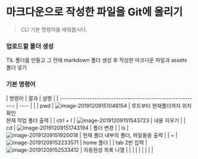 # 마크다운으로 작성한 파일을 Git에 올리기



>CLI 기본 명령어를 배워봅시다.

### 업로드할 폴더 생성

TIL 폴더를 만들고 그 안에 markdown 폴더 생성 후 작성한 마크다운 파일과 assets 폴더 넣기



### 기본 명령어

| 명령어 | 결과 | 설명 |
| :----------------------------------------------------------: | ---- | |
| pwd | ![image-20191209151048154](C:\Users\B\AppData\Roaming\Typora\typora-user-images\image-20191209151048154.png) | 루트부터 현재폴더까지 위치확인<br/>현재 작업 폴더 출력 |
| ctrl + l | ![image-20191209151543723](C:\Users\B\AppData\Roaming\Typora\typora-user-images\image-20191209151543723.png) | 내용 지우기 |
| cd | ![image-20191209151743194](C:\Users\B\AppData\Roaming\Typora\typora-user-images\image-20191209151743194.png) | 폴더 변경 |
| ls | ![image-20191209151920018](C:\Users\B\AppData\Roaming\Typora\typora-user-images\image-20191209151920018.png) | 현재 폴더 내부의 폴더, 파일들을 출력 |
| ~ | ![image-20191209152233571](C:\Users\B\AppData\Roaming\Typora\typora-user-images\image-20191209152233571.png) | home 폴더 |
| tab 2번 입력 | ![image-20191209152533412](C:\Users\B\AppData\Roaming\Typora\typora-user-images\image-20191209152533412.png) | 자동완성 목록 나열 |
|  |  |  |
|  |  |  |

